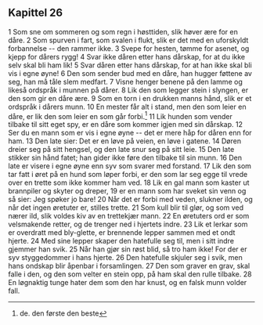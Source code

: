 ## Kapittel 26

1 Som sne om sommeren og som regn i høsttiden, slik høver ære for en dåre. 
2 Som spurven i fart, som svalen i flukt, slik er det med en uforskyldt forbannelse -- den rammer ikke. 
3 Svepe for hesten, tømme for asenet, og kjepp for dårers rygg! 
4 Svar ikke dåren etter hans dårskap, for at du ikke selv skal bli ham lik! 
5 Svar dåren etter hans dårskap, for at han ikke skal bli vis i egne øyne! 
6 Den som sender bud med en dåre, han hugger føttene av seg, han må tåle slem medfart. 
7 Visne henger benene på den lamme og likeså ordspråk i munnen på dårer. 
8 Lik den som legger stein i slyngen, er den som gir en dåre ære. 
9 Som en torn i en drukken manns hånd, slik er et ordspråk i dårers munn. 
10 En mester får alt i stand, men den som leier en dåre, er lik den som leier en som går forbi.[^1]
11 Lik hunden som vender tilbake til sitt eget spy, er en dåre som kommer igjen med sin dårskap. 
12 Ser du en mann som er vis i egne øyne -- det er mere håp for dåren enn for ham. 
13 Den late sier: Det er en løve på veien, en løve i gatene. 
14 Døren dreier seg på sitt hengsel, og den late snur seg på sitt leie. 
15 Den late stikker sin hånd fatet; han gider ikke føre den tilbake til sin munn. 
16 Den late er visere i egne øyne enn syv som svarer med forstand. 
17 Lik den som tar fatt i øret på en hund som løper forbi, er den som lar seg egge til vrede over en trette som ikke kommer ham ved. 
18 Lik en gal mann som kaster ut brannpiler og skyter og dreper, 
19 er en mann som har sveket sin venn og så sier: Jeg spøker jo bare! 
20 Når det er forbi med veden, slukner ilden, og når det ingen øretuter er, stilles trette. 
21 Som kull blir til glør, og som ved nærer ild, slik voldes kiv av en trettekjær mann. 
22 En øretuters ord er som velsmakende retter, og de trenger ned i hjertets indre. 
23 Lik et lerkar som er overdratt med bly-glette, er brennende lepper sammen med et ondt hjerte. 
24 Med sine lepper skaper den hatefulle seg til, men i sitt indre gjemmer han svik. 
25 Når han gjør sin røst blid, så tro ham ikke! For der er syv styggedommer i hans hjerte. 
26 Den hatefulle skjuler seg i svik, men hans ondskap blir åpenbar i forsamlingen. 
27 Den som graver en grav, skal falle i den, og den som velter en stein opp, på ham skal den rulle tilbake. 
28 En løgnaktig tunge hater dem som den har knust, og en falsk munn volder fall.

[^1]: de. den første den beste
